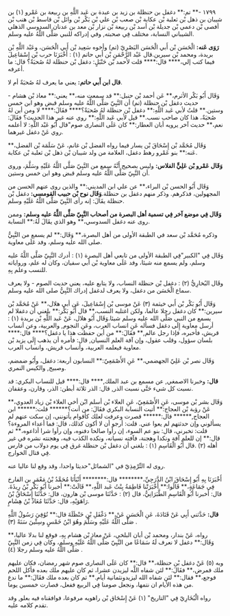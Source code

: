 ١٧٩٩ -** تم:** دغفل بن حنظلة بن زيد بن عبدة بن عَبد اللَّهِ بن ربيعة بن عَمْرو (١) بن شيبان بن ذهل بْن ثعلبة بْن عكابة بْن صعب بْن علي بْن بَكْر بْن وائل بْن قاسط بْن هنب بْن أفصى بْن دعمي بْن جديلة بْن أسد بْن ربيعة بْن نزار بْن معد بن عدنان السدوسي الذهلي الشيباني النسابة، مختلف فِي صحبته, وفي إدراكه للنبي صَلَّى اللَّهُ عليه وسلم.

**رَوَى عَنه:** الْحَسَن بْن أَبي الْحَسَن البَصْرِيّ (تم) وأخوه سَعِيد بْن أَبي الْحَسَن، وعَبْد اللَّهِ بْن بريدة، ومحمد بْن سيرين.قال عَبْد الرَّحْمَنِ بْن أَبي حاتم (١) : أَخْبَرَنَا حرب بْن إِسْمَاعِيلَ فيما كتب إلي،**** قال:**** قلت لأحمد بْن حَنْبَلٍ: دغفل بْن حنظلة لهُ صُحبَةٌ؟ قال: ما أعرفه.

**قال ابن أَبي حاتم:** يعني ما يعرف لهُ صُحبَةٌ أم لا.

وَقَال أَبُو بَكْر الأثرم،** عَن أحمد بْن حنبل:** قد سمعت منه،** يعني:** معاذ بْن هشام - حديث دغفل بْن حنظلة (تم) أن النَّبِيّ صَلَّى اللَّهُ عليه وسلم قبض وهو ابن خمس وستين.** قلتُ لأبي عَبد اللَّهِ:** دغفل بْن حنظلة لهُ صُحبَةٌ؟**** فقَالَ:**** لا ومن أين لهُ صُحبَةٌ، هذا كان صاحب نسب.** قيل لأبي عَبد اللَّهِ:** روي عنه غير هذا الحديث؟ فقَالَ: نعم،** حديث آخر يرويه أبان العطار:** كان عَلَى النصارى صوم"قال أَبُو عَبْد اللَّهِ: لا أعلمه روي عَنْ دغفل غيرهما.

وَقَال مُحَمَّد بْن إِسْحَاقَ بْن يسار فيما رواه الفضل بْن غانم، عَنْ سَلَمَة بْن الفضل،** عَنه:** بنو عَمْرو رهط دغفل، العلامة من ولد شيبان بْن ذهل بْن ثعلبة بْن عكابة.

**وَقَال عَمْرو بْن عَلِيٍّ الفلاس:** وليس بصحيح أَنَّهُ سمع من النَّبِيّ صَلَّى اللَّهُ عَلَيْهِ وسَلَّمَ، وروى أن النَّبِيّ صَلَّى اللَّهُ عليه وسلم قبض وهو ابن خمس وستين.

وَقَال أَبُو الحسن بْن البراء،** عن علي ابن المديني:** والذين روى عنهم الحسن من المجهولين، فذكرهم. وذكر منهم دغفل بن حنظلة.**وَقَال نوح بْن حبيب القومسي:** دغفل بْن حنظلة يقَالَ: إنه رأى النَّبِيّ صَلَّى اللَّهُ عَلَيْهِ وسلم.

**وَقَال فِي موضع آخر فِي تسمية أهل البصرة من أصحاب النَّبِيّ صَلَّى اللَّهُ عليه وسلم:** وممن روى عنه دغفل السدوسي،** وهو الذي يقَالَ لَهُ:** النسابة.

وذكره مُحَمَّد بْن سعد في الطبقة الأولى من أهل البصرة،** وَقَال:** لم يسمع من النَّبِيُّ صلى الله عليه وسلم، وفد عَلَى معاوية.

وَقَال فِي "الكبير"فِي الطبقة الأولى من تابعي أهل البصرة (١) : أدرك النَّبِيّ صَلَّى اللَّهُ عليه وسلم، ولم يسمع منه شيئا، وفد عَلَى معاوية بْن أبي سفيان، وكان له علم، ورواياته للنسب وعلم بِهِ.

وقَال البُخارِيُّ (٢) : دغفل بْن حنظلة النساب، ولا يتابع عليه، يعني حديث الصوم - ولا يعرف سماع الْحَسَن من دغفل، ولا يعرف لدغفل إدراك النَّبِيُّ صلى الله عليه وسلم.

وَقَال أَبُو بَكْر بْن أَبي خيثمة (٣) عَنْ موسى بْن إِسْمَاعِيلَ، عَن أبي هلال،** عَنْ مُحَمَّد بْن سيرين:** كان دغفل رجلا عالما، ولكن اغتلبه النسب،** قال أَبُو بَكْر:** بلغني أن دغفلا لم يسمع من النبي صَلَّى الله عليه وسلم شيئا.وَقَال أَبُو هلال، عَنْ عَبد اللَّهِ بْن بريدة (١) : أرسل معاوية إِلَى دغفل فسأله عَنِ انساب العرب، وعَنِ النجوم, والعربية، وعن أنساب قريش، فأخبره، فإذا رجل عالم,** فقَالَ:** من أين حفظت هذا يا دغفل؟**** قال:**** بلسان سؤول، وقلب عقول، وإن آفة العلم النسيان, قال: فأمره أن يذهب إِلَى يزيد بْن معاوية فيعلمه العربية، وأنساب قريش، وانساب العرب.

وَقَال نصر بْن عَلِيّ الجهضمي،** عَنِ الأَصْمَعِيّ:** النسابون أربعة: دغفل، وأَبُو ضمضم، وصبيح, والكيس النمري.

**قال:** وخبرنا الاصمغي, عن مسمع بن عبد الملك,**** قال:**** قيل للنساب البكري: قد نسبت كل شيء حَتَّى نسبت الذر, قال: الذر ثلاثة أبطن: الذر، وقارن، وعقفان.

وَقَال بشر بْن موسى، عَنِ الأَصْمَعِيّ، عَنِ العلاء بْن أسلم ابْن أخي العلاء بْن زياد العدوي،** عَنْ رؤبة بْن العجاج:** أتيت النسابة البكري فقَالَ: من أنت؟****** قلت:****** ابن العجاج,****** قال:****** قصرت وعرفت لعلك كأقوام يأتونني، إن سكت عنهم لم يسألوني وإن حدثتهم لم يعوا عني. قلت: أرجو أن لا أكون كذلك، قال: فما أعداء المروءة؟ قلت: تخبرني، قال: بنو عم السوء، إن رأوا صالحا دفنوه، وإن رأوا شرا أذاعوه،** ثم قال:** إن للعلم آفة ونكدا وهجنة، فآفته نسيانه، ونكده الكذب فيه، وهجنته نشره في غير أهله (٢) .قال أَبُو الْقَاسِمِ (١) : بلغني أن دغفل بْن حنظلة غرق فِي يوم دولاب من فارس فِي قتال الخوارج.

روى له التِّرْمِذِيّ في "الشمائل"حديثا واحدا، وقد وقع لنا عاليا عنه.

أَخْبَرَنَا بِهِ أَبُو إِسْحَاقَ ابْنُ الدَّرَجِيِّ،******** قال:******** أَنْبَأَنَا مُحَمَّدُ بْنُ مَعْمَرِ بن الفارخ فِي جَمَاعَةٍ،** قَالُوا:** أَخْبَرَتْنا فَاطِمَةُ بِنْتُ عَبد اللَّهِ،** قَالَتْ:** أخبرنا أَبُو بَكْرِ بْنُ رِيذَةَ. قال: أخبرنا أَبُو الْقَاسِمِ الطَّبَرَانِيُّ، قال (٢) : حَدَّثَنَا موسى بْن هارون، قال: حَدَّثَنَا إِسْحَاقُ بْنُ رَاهَوَيْهِ، قال: حَدَّثَنَا مُعَاذُ بْنُ هِشَامٍ.

**قال:** حَدَّثني أَبِي عَنْ قَتَادَةَ، عَنِ الْحَسَنِ عَنْ،** دَغْفَلِ بْنِ حَنْظَلَةَ قال:** تُوُفِيَ رَسُولُ اللَّهِ صَلَّى اللَّهُ عَلَيْهِ وسَلَّمَ وهُوَ ابْنُ خَمْسٍ وسِتِّينَ سَنَةً (٣) .

رواه، عَنْ بندار، ومحمد بْن أبان البلخي، عَنْ معاذ بْن هشام بِهِ، فوقع لنا بدلا عاليا،** وَقَال:** دغفل لا نعرف لَهُ سَمَاعًا من النَّبِيّ صَلَّى اللَّهُ عَلَيْهِ وسلم، وكان فِي زمن النَّبِيّ صَلَّى اللَّهُ عليه وسلم رجلا (٤) .

وبه (٥) عَنْ دغفل بْن حنظلة،** قال:** كان عَلَى النصارى صوم شهر رمضان، فكان عليهم ملك فمرض،** فقَالَ:** لئن شفاه اللَّه ليزيدن عشرا، ثم كان عليهم ملك بعده فأكل اللحم فوجع،** فقال:** لئن شفاه الله ليزيدونثمانية أيام.** ثم كان بعده ملك فقَالَ:** ما ندع من هذه الأيام ان نتمها، ونجعل صومنا فِي الربيع ففعل، فصارت خمسين يوما.

رواه الْبُخَارِيّ فِي "التاريخ" (١) عَنْ إِسْحَاق بْن راهويه مرفوعا، فوافقناه فيه بعلو, وقد تقدم كلامه عليه.